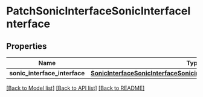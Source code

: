 # PatchSonicInterfaceSonicInterfaceInterface

## Properties
Name | Type | Description | Notes
------------ | ------------- | ------------- | -------------
**sonic_interface_interface** | [**SonicInterfaceSonicInterfaceSonicinterfacesonicinterfaceINTERFACE**](SonicInterfaceSonicInterfaceSonicinterfacesonicinterfaceINTERFACE.md) |  | [optional] 

[[Back to Model list]](../README.md#documentation-for-models) [[Back to API list]](../README.md#documentation-for-api-endpoints) [[Back to README]](../README.md)


